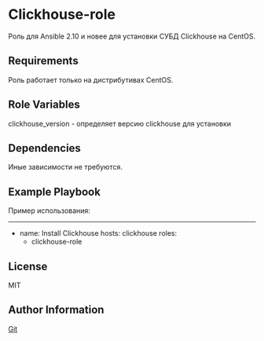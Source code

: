 Clickhouse-role
=========

Роль для Ansible 2.10 и новее для установки СУБД Clickhouse на CentOS. 

Requirements
------------

Роль работает только на дистрибутивах CentOS.

Role Variables
--------------

clickhouse_version - определяет версию clickhouse для установки

Dependencies
------------

Иные зависимости не требуются. 

Example Playbook
----------------

Пример использования:

---
- name: Install Clickhouse
  hosts: clickhouse
  roles:
    - clickhouse-role


License
-------

MIT

Author Information
------------------

[Git](https://github.com/zMaAlz/clickhouse-role)

